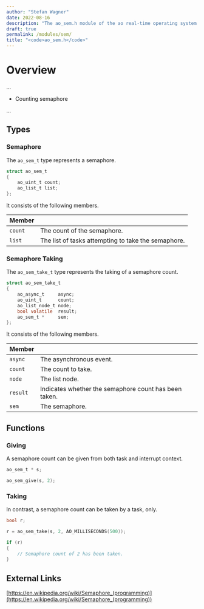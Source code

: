 ```yaml
---
author: "Stefan Wagner"
date: 2022-08-16
description: "The ao_sem.h module of the ao real-time operating system."
draft: true
permalink: /modules/sem/
title: "<code>ao_sem.h</code>"
---
```


# Overview

...

- Counting semaphore

...

## Types

### Semaphore

The `ao_sem_t` type represents a semaphore.

```c
struct ao_sem_t
{
    ao_uint_t count;
    ao_list_t list;
};
```

It consists of the following members.

| Member | |
|--------|-|
| `count` | The count of the semaphore. |
| `list` | The list of tasks attempting to take the semaphore. |

### Semaphore Taking

The `ao_sem_take_t` type represents the taking of a semaphore count.

```c
struct ao_sem_take_t
{
    ao_async_t     async;
    ao_uint_t      count;
    ao_list_node_t node;
    bool volatile  result;
    ao_sem_t *     sem;
};
```

It consists of the following members.

| Member | |
|--------|-|
| `async` | The asynchronous event. |
| `count` | The count to take. |
| `node` | The list node. |
| `result` | Indicates whether the semaphore count has been taken. |
| `sem` | The semaphore. |

## Functions

### Giving

A semaphore count can be given from both task and interrupt context.

```c
ao_sem_t * s;
```

```c
ao_sem_give(s, 2);
```

### Taking

In contrast, a semaphore count can be taken by a task, only.

```c
bool r;
```

```c
r = ao_sem_take(s, 2, AO_MILLISECONDS(500));

if (r)
{
    // Semaphore count of 2 has been taken.
}
```

## External Links

[https://en.wikipedia.org/wiki/Semaphore_(programming)](https://en.wikipedia.org/wiki/Semaphore_(programming))

